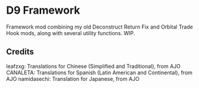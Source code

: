 # D9 Framework
Framework mod combining my old Deconstruct Return Fix and Orbital Trade Hook mods, along with several utility functions. WIP.
## Credits
leafzxg: Translations for Chinese (Simplified and Traditional), from AJO
CANALETA: Translations for Spanish (Latin American and Continental), from AJO
namidasechi: Translation for Japanese, from AJO